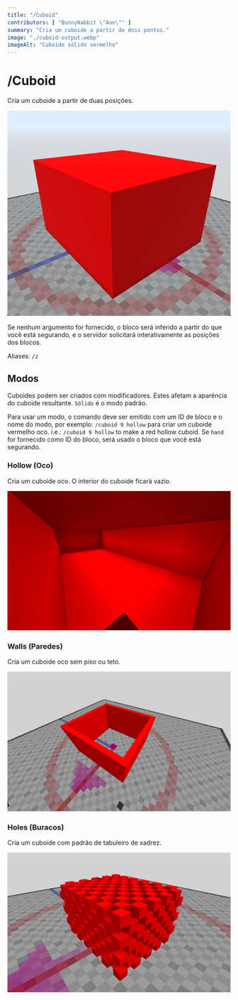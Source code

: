 ```yaml
---
title: "/Cuboid"
contributors: [ "BunnyNabbit \"Aon\"" ]
summary: "Cria um cuboide a partir de dois pontos."
image: "./cuboid-output.webp"
imageAlt: "Cuboide sólido vermelho"
---
```


# /Cuboid

Cria um cuboide a partir de duas posições.

![Cuboide sólido vermelho](./cuboid-output.webp)

Se nenhum argumento for fornecido, o bloco será inferido a partir do que você está segurando, e o servidor solicitará interativamente as posições dos blocos.

Aliases: `/z`

## Modos

Cuboides podem ser criados com modificadores. Estes afetam a aparência do cuboide resultante. `Sólido` é o modo padrão.

Para usar um modo, o comando deve ser emitido com um ID de bloco e o nome do modo, por exemplo: `/cuboid 9 hollow` para criar um cuboide vermelho oco. i.e.: `/cuboid 9 hollow` to make a red hollow cuboid. Se `hand` for fornecido como ID do bloco, será usado o bloco que você está segurando.

### Hollow (Oco)

Cria um cuboide oco. O interior do cuboide ficará vazio.

![Cuboide oco vermelho](./cuboid-hollow.webp)

### Walls (Paredes)

Cria um cuboide oco sem piso ou teto.

![Paredes vermelhas](./cuboid-walls.webp)

### Holes (Buracos)

Cria um cuboide com padrão de tabuleiro de xadrez.

![Cuboide vermelho com buracos em padrão de tabuleiro de xadrez](./cuboid-holes.webp)
